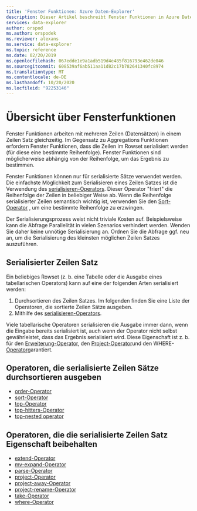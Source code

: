 ```yaml
---
title: 'Fenster Funktionen: Azure Daten-Explorer'
description: Dieser Artikel beschreibt Fenster Funktionen in Azure Daten-Explorer.
services: data-explorer
author: orspod
ms.author: orspodek
ms.reviewer: alexans
ms.service: data-explorer
ms.topic: reference
ms.date: 02/20/2019
ms.openlocfilehash: 067edde1e9a1adb519d4e485f816793e462de046
ms.sourcegitcommit: 608539af6ab511aa11d82c17b782641340fc8974
ms.translationtype: MT
ms.contentlocale: de-DE
ms.lasthandoff: 10/20/2020
ms.locfileid: "92253146"
---
```

# <a name="window-functions-overview"></a>Übersicht über Fensterfunktionen

Fenster Funktionen arbeiten mit mehreren Zeilen (Datensätzen) in einem Zeilen Satz gleichzeitig. Im Gegensatz zu Aggregations Funktionen erfordern Fenster Funktionen, dass die Zeilen im Rowset serialisiert werden (für diese eine bestimmte Reihenfolge). Fenster Funktionen sind möglicherweise abhängig von der Reihenfolge, um das Ergebnis zu bestimmen.

Fenster Funktionen können nur für serialisierte Sätze verwendet werden. Die einfachste Möglichkeit zum Serialisieren eines Zeilen Satzes ist die Verwendung des [serialisieren-Operators](./serializeoperator.md). Dieser Operator "friert" die Reihenfolge der Zeilen in beliebiger Weise ab. Wenn die Reihenfolge serialisierter Zeilen semantisch wichtig ist, verwenden Sie den [Sort-Operator](./sortoperator.md) , um eine bestimmte Reihenfolge zu erzwingen.

Der Serialisierungsprozess weist nicht triviale Kosten auf. Beispielsweise kann die Abfrage Parallelität in vielen Szenarios verhindert werden. Wenden Sie daher keine unnötige Serialisierung an. Ordnen Sie die Abfrage ggf. neu an, um die Serialisierung des kleinsten möglichen Zeilen Satzes auszuführen.

## <a name="serialized-row-set"></a>Serialisierter Zeilen Satz

Ein beliebiges Rowset (z. b. eine Tabelle oder die Ausgabe eines tabellarischen Operators) kann auf eine der folgenden Arten serialisiert werden:

1. Durchsortieren des Zeilen Satzes. Im folgenden finden Sie eine Liste der Operatoren, die sortierte Zeilen Sätze ausgeben.
2. Mithilfe des [serialisieren-Operators](./serializeoperator.md).

Viele tabellarische Operatoren serialisieren die Ausgabe immer dann, wenn die Eingabe bereits serialisiert ist, auch wenn der Operator nicht selbst gewährleistet, dass das Ergebnis serialisiert wird. Diese Eigenschaft ist z. b. für den [Erweiterung-Operator](./extendoperator.md), den [Project-Operator](./projectoperator.md)und den WHERE- [Operator](./whereoperator.md)garantiert.

## <a name="operators-that-emit-serialized-row-sets-by-sorting"></a>Operatoren, die serialisierte Zeilen Sätze durchsortieren ausgeben

* [order-Operator](./orderoperator.md)
* [sort-Operator](./sortoperator.md)
* [top-Operator](./topoperator.md)
* [top-hitters-Operator](./tophittersoperator.md)
* [top-nested operator](./topnestedoperator.md)

## <a name="operators-that-preserve-the-serialized-row-set-property"></a>Operatoren, die die serialisierte Zeilen Satz Eigenschaft beibehalten

* [extend-Operator](./extendoperator.md)
* [mv-expand-Operator](./mvexpandoperator.md)
* [parse-Operator](./parseoperator.md)
* [project-Operator](./projectoperator.md)
* [project-away-Operator](./projectawayoperator.md)
* [project-rename-Operator](./projectrenameoperator.md)
* [take-Operator](./takeoperator.md)
* [where-Operator](./whereoperator.md)

